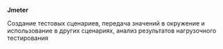 **Jmeter**

Создание тестовых сценариев, передача значений в окружение и использование в других сценариях, анализ результатов нагрузочного тестирования
